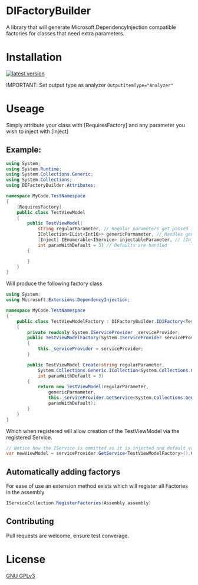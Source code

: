 # DIFactoryBuilder

A library that will generate Microsoft.DependencyInjection compatible factories for classes that need extra parameters. 

# Installation

[![latest version](https://img.shields.io/nuget/v/DIFactoryBuilder.SourceGenerator)](https://www.nuget.org/packages/DIFactoryBuilder.SourceGenerator)

IMPORTANT: Set output type as analyzer `OutputItemType="Analyzer"`
# Useage

Simply attribute your class with [RequiresFactory] and any parameter you wish to inject with [Inject]

## Example:
```cs
using System;
using System.Runtime;
using System.Collections.Generic;
using System.Collections;
using DIFactoryBuilder.Attributes;

namespace MyCode.TestNamespace
{
    [RequiresFactory]
    public class TestViewModel
    {
        public TestViewModel(
            string regularParameter, // Regular parameters get passed into the Create method parameters
            ICollection<IList<Int16>> genericParmameter, // Handles generic types
            [Inject] IEnumerable<IService> injectableParameter, // [Inject] parameters will use ServiceProvider.GetService<T>()
            int paramWithDefault = 3) // Defaults are handled
        {

        }
    }
}
```

Will produce the following factory class

```cs
using System;
using Microsoft.Extensions.DependencyInjection;

namespace MyCode.TestNamespace
{
    public class TestViewModelFactory : DIFactoryBuilder.IDIFactory<TestViewModel>
    {
        private readonly System.IServiceProvider _serviceProvider;
        public TestViewModelFactory(System.IServiceProvider serviceProvider)
        {
            this._serviceProvider = serviceProvider;
        }

        public TestViewModel Create(string regularParameter, 
            System.Collections.Generic.ICollection<System.Collections.Generic.IList<short>> genericParmameter, 
            int paramWithDefault = 3)
        {
            return new TestViewModel(regularParameter, 
                genericParmameter, 
                this._serviceProvider.GetService<System.Collections.Generic.IEnumerable<MyCode.TestNamespace.IService>>(), 
                paramWithDefault);
        }
    }
}
```

Which when registered will allow creation of the TestViewModel via the registered Service.

```cs
// Notice how the IService is ommitted as it is injected and default values are respected
var newViewModel = serviceProvider.GetService<TestViewModelFactory>().Create("SomeText", new List<IList<short>>());
```

## Automatically adding factorys
For ease of use an extension method exists which will register all Factories in the assembly
```cs
IServiceCollection.RegisterFactories(Assembly assembly)
```

## Contributing
Pull requests are welcome, ensure test converage.

# License
[GNU GPLv3](https://choosealicense.com/licenses/gpl-3.0/)